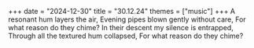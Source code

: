 +++
date = "2024-12-30"
title = "30.12.24"
themes = ["music"]
+++
A resonant hum layers the air,
Evening pipes blown gently without care,
For what reason do they chime?
In their descent my silence is entrapped,
Through all the textured hum collapsed,
For what reason do they chime?
